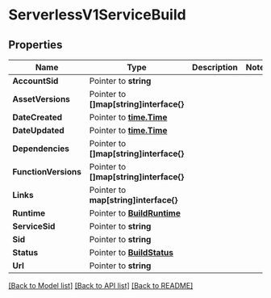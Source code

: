 # ServerlessV1ServiceBuild

## Properties

Name | Type | Description | Notes
------------ | ------------- | ------------- | -------------
**AccountSid** | Pointer to **string** |  |
**AssetVersions** | Pointer to **[]map[string]interface{}** |  |
**DateCreated** | Pointer to [**time.Time**](time.Time.md) |  |
**DateUpdated** | Pointer to [**time.Time**](time.Time.md) |  |
**Dependencies** | Pointer to **[]map[string]interface{}** |  |
**FunctionVersions** | Pointer to **[]map[string]interface{}** |  |
**Links** | Pointer to **map[string]interface{}** |  |
**Runtime** | Pointer to [**BuildRuntime**](build_runtime.md) |  |
**ServiceSid** | Pointer to **string** |  |
**Sid** | Pointer to **string** |  |
**Status** | Pointer to [**BuildStatus**](build_status.md) |  |
**Url** | Pointer to **string** |  |

[[Back to Model list]](../README.md#documentation-for-models) [[Back to API list]](../README.md#documentation-for-api-endpoints) [[Back to README]](../README.md)


